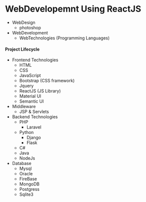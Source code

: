 # WebDevelopemnt Using ReactJS

+ WebDesign
    + photoshop
+ WebDevelopment
    + WebTechnologies (Programming Languages)

#### Project Lifecycle

+ Frontend Technologies
    + HTML
    + CSS
    + JavaScript
    + Bootstrap (CSS framework)
    + Jquery
    + ReactJS (JS Library)
    + Material UI
    + Semantic UI
+ Middleware
    + JSP & Servlets
+ Backend Technologies
    + PHP
        - Laravel
    + Python
        - Django
        - Flask
    + C#
    + Java
    + NodeJs
+ Database
    + Mysql
    + Oracle
    + FireBase
    + MongoDB
    + Postgress
    + Sqlite3

    
